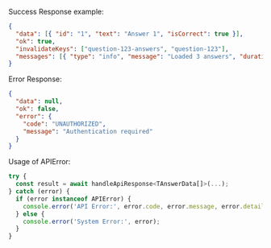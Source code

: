 Success Response example:

```json
{
  "data": [{ "id": "1", "text": "Answer 1", "isCorrect": true }],
  "ok": true,
  "invalidateKeys": ["question-123-answers", "question-123"],
  "messages": [{ "type": "info", "message": "Loaded 3 answers", "duration": 2000 }]
}
```

Error Response:

```json
{
  "data": null,
  "ok": false,
  "error": {
    "code": "UNAUTHORIZED",
    "message": "Authentication required"
  }
}
```

Usage of APIError:

```javascript
try {
  const result = await handleApiResponse<TAnswerData[]>(...);
} catch (error) {
  if (error instanceof APIError) {
    console.error('API Error:', error.code, error.message, error.details);
  } else {
    console.error('System Error:', error);
  }
}
```
